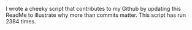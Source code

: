 I wrote a cheeky script that contributes to my Github by updating this ReadMe to illustrate why more than commits matter. This script has run 2384 times.